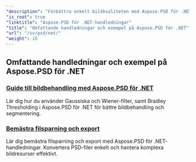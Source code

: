 ```yaml
---
"description": "Förbättra enkelt bildkvaliteten med Aspose.PSD för .NET-handledningar. Bemästra bildbehandling, PSD-filmanipulation, text- och teckensnittshantering och mer."
"is_root": true
"linktitle": "Aspose.PSD för .NET-handledningar"
"title": "Omfattande handledningar och exempel på Aspose.PSD för .NET"
"url": "/sv/psd/net/"
"weight": 10
---
```


## Omfattande handledningar och exempel på Aspose.PSD för .NET 
### [Guide till bildbehandling med Aspose.PSD för .NET](./guide-image-processing/)
Lär dig hur du använder Gaussiska och Wiener-filter, samt Bradley Thresholding i Aspose.PSD för .NET för bättre bildbehandling och segmentering.
### [Bemästra filsparning och export](./mastering-file-saving-and-exporting/)
Lär dig bemästra filsparning och export med Aspose.PSD för .NET-handledningar. Konvertera PSD-filer enkelt och hantera komplexa bildresurser effektivt.